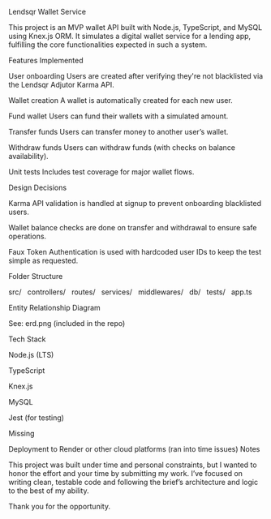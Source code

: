Lendsqr Wallet Service

This project is an MVP wallet API built with Node.js, TypeScript, and MySQL using Knex.js ORM. It simulates a digital wallet service for a lending app, fulfilling the core functionalities expected in such a system.

Features Implemented

User onboarding
Users are created after verifying they're not blacklisted via the Lendsqr Adjutor Karma API.

Wallet creation
A wallet is automatically created for each new user.

Fund wallet
Users can fund their wallets with a simulated amount.

Transfer funds
Users can transfer money to another user’s wallet.

Withdraw funds
Users can withdraw funds (with checks on balance availability).

Unit tests
Includes test coverage for major wallet flows.

Design Decisions

Karma API validation is handled at signup to prevent onboarding blacklisted users.

Wallet balance checks are done on transfer and withdrawal to ensure safe operations.

Faux Token Authentication is used with hardcoded user IDs to keep the test simple as requested.

Folder Structure

src/
  controllers/
  routes/
  services/
  middlewares/
  db/
  tests/
  app.ts

Entity Relationship Diagram

See: erd.png (included in the repo)

Tech Stack

Node.js (LTS)

TypeScript

Knex.js

MySQL

Jest (for testing)

Missing

Deployment to Render or other cloud platforms (ran into time issues)
Notes

This project was built under time and personal constraints, but I wanted to honor the effort and your time by submitting my work. I’ve focused on writing clean, testable code and following the brief’s architecture and logic to the best of my ability.

Thank you for the opportunity.
